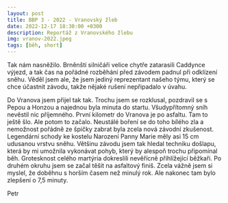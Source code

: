 ```yaml
---
layout: post
title: BBP 3 - 2022 - Vranovský žleb
date: 2022-12-17 18:30:00 +0300
description: Reportáž z Vranovského žlebu
img: vranov-2022.jpeg
tags: [běh, short]
---
```


Tak nám nasněžilo. Brněnští silničáři velice chytře zatarasili Caddynce výjezd, a tak čas na pořádné rozběhání před závodem padnul při odklízení sněhu. Věděl jsem ale, že jsem jediný reprezentant našeho týmu, který se chce účastnit závodu, takže nějaké rušení nepřipadalo v úvahu.

Do Vranova jsem přijel tak tak. Trochu jsem se rozklusal, pozdravil se s Pepou a Honzou a najednou byla minuta do startu. Všudypřítomný sníh nevěstil nic příjemného. První kilometr do Vranova je po asfaltu. Tam to ještě šlo. Ale potom to začalo. Neustálé boření se do toho bílého zla a nemožnost pořádně ze špičky zabrat byla zcela nová závodní zkušenost. Legendární schody ke kostelu Narození Panny Marie měly asi 15 cm udusanou vrstvu sněhu. Většinu závodu jsem tak hledal techniku došlapu, která by mi umožnila vykonávat pohyb, který by alespoň trochu připomínal běh. Grotesknost celého martýria dokreslili nevěřícně přihlížející běžkaři. Po druhém okruhu jsem se začal těšit na asfaltový finiš. Zcela vážně jsem si myslel, že doběhnu s horším časem než minulý rok. Ale nakonec tam bylo zlepšení o 7,5 minuty.

Petr
